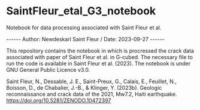 # SaintFleur_etal_G3_notebook
Notebook for data processing associated with Saint Fleur et al.

------ Author: Newdeskarl Saint Fleur / Date: 2023-09-27 ------

This repository contains the notebook in which is procressed the crack data associated with paper of Saint Fleur et al. in G-cubed. The necessary file to run the code is available in Saint Fleur et al. (2023). The notebook is under GNU General Public Licence v3.0.

Saint Fleur, N., Dessable, J. E., Saint-Preux, G., Calais, E., Feuillet, N., Boisson, D., de Chabalier, J.-B., & Klinger, Y. (2023b). Geologic reconnaissance and crack data of the 2021, Mw7.2, Haiti earthquake. https://doi.org/10.5281/ZENODO.10472397


